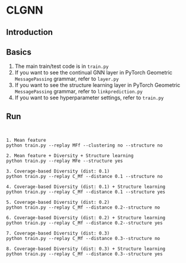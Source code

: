 # CLGNN

## Introduction

## Basics
1. The main train/test code is in `train.py`
2. If you want to see the continual GNN layer in PyTorch Geometric `MessagePassing` grammar, refer to `layer.py`
3. If you want to see the structure learning layer in PyTorch Geometric `MessagePassing` grammar, refer to `linkprediction.py`
4. If you want to see hyperparameter settings, refer to `train.py`

## Run
<pre>
<code>

1. Mean feature
python train.py --replay MFf --clustering no --structure no

2. Mean feature + Diversity + Structure learning
python train.py --replay MFe --structure yes

3. Coverage-based Diversity (dist: 0.1)
python train.py --replay C_Mf --distance 0.1 --structure no

4. Coverage-based Diversity (dist: 0.1) + Structure learning
python train.py --replay C_Mf --distance 0.1 --structure yes

5. Coverage-based Diversity (dist: 0.2)
python train.py --replay C_Mf --distance 0.2--structure no

6. Coverage-based Diversity (dist: 0.2) + Structure learning
python train.py --replay C_Mf --distance 0.2--structure yes

7. Coverage-based Diversity (dist: 0.3)
python train.py --replay C_Mf --distance 0.3--structure no

8. Coverage-based Diversity (dist: 0.3) + Structure learning
python train.py --replay C_Mf --distance 0.3--structure yes
</code>
</pre>
